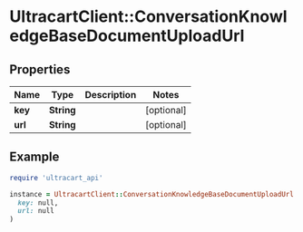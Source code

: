 # UltracartClient::ConversationKnowledgeBaseDocumentUploadUrl

## Properties

| Name | Type | Description | Notes |
| ---- | ---- | ----------- | ----- |
| **key** | **String** |  | [optional] |
| **url** | **String** |  | [optional] |

## Example

```ruby
require 'ultracart_api'

instance = UltracartClient::ConversationKnowledgeBaseDocumentUploadUrl.new(
  key: null,
  url: null
)
```


